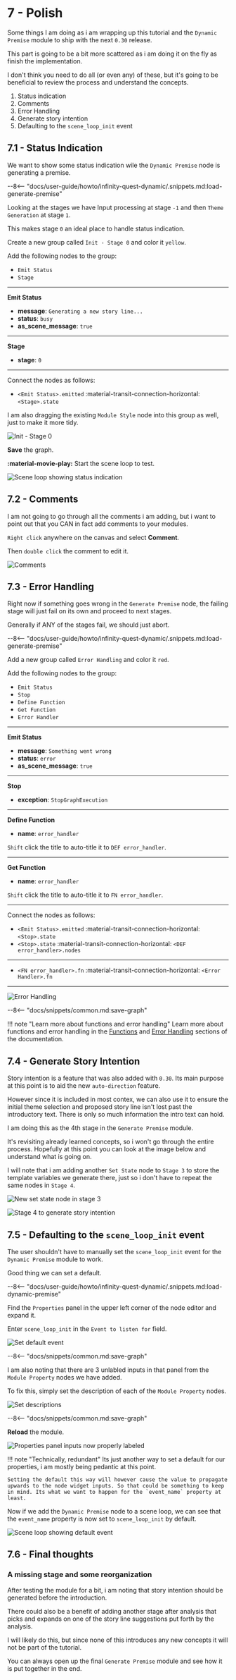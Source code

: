 # 7 - Polish

Some things I am doing as i am wrapping up this tutorial and the `Dynamic Premise` module to ship with the next `0.30` release.

This part is going to be a bit more scattered as i am doing it on the fly as finish the implementation.

I don't think you need to do all (or even any) of these, but it's going to be beneficial to review the process and understand the concepts.

1. Status indication
1. Comments
1. Error Handling
1. Generate story intention
1. Defaulting to the `scene_loop_init` event

## 7.1 - Status Indication

We want to show some status indication wile the `Dynamic Premise` node is generating a premise.

--8<-- "docs/user-guide/howto/infinity-quest-dynamic/.snippets.md:load-generate-premise"

Looking at the stages we have Input processing at stage `-1` and then `Theme Generation` at stage `1`.

This makes stage `0` an ideal place to handle status indication.

Create a new group called `Init - Stage 0` and color it `yellow`.

Add the following nodes to the group:

- `Emit Status`
- `Stage`

---

**Emit Status**

- **message**: `Generating a new story line...`
- **status**: `busy`
- **as_scene_message**: `true`

---

**Stage**

- **stage**: `0`

---

Connect the nodes as follows:

- `<Emit Status>.emitted` :material-transit-connection-horizontal: `<Stage>.state`

I am also dragging the existing `Module Style` node into this group as well, just to make it more tidy.

![Init - Stage 0](./img/7-0001.png)

**Save** the graph.

**:material-movie-play:** Start the scene loop to test.

![Scene loop showing status indication](./img/7-0002.png)

## 7.2 - Comments

I am not going to go through all the comments i am adding, but i want to point out that you CAN in fact add comments to your modules.

`Right click` anywhere on the canvas and select **Comment**.

Then `double click` the comment to edit it.

![Comments](./img/7-0003.png)

## 7.3 - Error Handling

Right now if something goes wrong in the `Generate Premise` node, the failing stage will just fail on its own and proceed to next stages.

Generally if ANY of the stages fail, we should just abort.

--8<-- "docs/user-guide/howto/infinity-quest-dynamic/.snippets.md:load-generate-premise"

Add a new group called `Error Handling` and color it `red`.

Add the following nodes to the group:

- `Emit Status`
- `Stop`
- `Define Function`
- `Get Function`
- `Error Handler`

---

**Emit Status**

- **message**: `Something went wrong`
- **status**: `error`
- **as_scene_message**: `true`

---

**Stop**

- **exception**: `StopGraphExecution`

---

**Define Function**

- **name**: `error_handler`

`Shift` click the title to auto-title it to `DEF error_handler`.

---

**Get Function**

- **name**: `error_handler`

`Shift` click the title to auto-title it to `FN error_handler`.

---

Connect the nodes as follows:

- `<Emit Status>.emitted` :material-transit-connection-horizontal: `<Stop>.state`
- `<Stop>.state` :material-transit-connection-horizontal: `<DEF error_handler>.nodes`

---

- `<FN error_handler>.fn` :material-transit-connection-horizontal: `<Error Handler>.fn`

---

![Error Handling](./img/7-0004.png)

--8<-- "docs/snippets/common.md:save-graph"

!!! note "Learn more about functions and error handling"
    Learn more about functions and error handling in the [Functions](/talemate/user-guide/node-editor/core-concepts/functions/) and [Error Handling](/talemate/user-guide/node-editor/core-concepts/error-handling/) sections of the documentation.

## 7.4 - Generate Story Intention

Story intention is a feature that was also added with `0.30`. Its main purpose at this point is to aid the new `auto-direction` feature.

However since it is included in most contex, we can also use it to ensure the initial theme selection and proposed story line isn't lost past the introductory text. There is only so much information the intro text can hold.

I am doing this as the 4th stage in the `Generate Premise` module.

It's revisiting already learned concepts, so i won't go through the entire process. Hopefully at this point you can look at the image below and understand what is going on.

I will note that i am adding another `Set State` node to `Stage 3` to store the template variables we generate there, just so i don't have to repeat the same nodes in `Stage 4`.

![New set state node in stage 3](./img/7-0005.png)

![Stage 4 to generate story intention](./img/7-0006.png)

## 7.5 - Defaulting to the `scene_loop_init` event

The user shouldn't have to manually set the `scene_loop_init` event for the `Dynamic Premise` module to work.

Good thing we can set a default.

--8<-- "docs/user-guide/howto/infinity-quest-dynamic/.snippets.md:load-dynamic-premise"

Find the `Properties` panel in the upper left corner of the node editor and expand it.

Enter `scene_loop_init` in the `Event to listen for` field.

![Set default event](./img/7-0007.png)

--8<-- "docs/snippets/common.md:save-graph"

I am also noting that there are 3 unlabled inputs in that panel from the `Module Property` nodes we have added.

To fix this, simply set the description of each of the `Module Property` nodes.

![Set descriptions](./img/7-0008.png)

--8<-- "docs/snippets/common.md:save-graph"

**Reload** the module.

![Properties panel inputs now properly labeled](./img/7-0009.png)

!!! note "Technically, redundant"
    Its just another way to set a default for our properties, i am mostly being pedantic at this point.

    Setting the default this way will however cause the value to propagate upwards to the node widget inputs. So that could be something to keep in mind. Its what we want to happen for the `event_name` property at least.

Now if we add the `Dynamic Premise` node to a scene loop, we can see that the `event_name` property is now set to `scene_loop_init` by default.

![Scene loop showing default event](./img/7-0010.png)

## 7.6 - Final thoughts

### A missing stage and some reorganization

After testing the module for a bit, i am noting that story intention should be generated before the introduction.

There could also be a benefit of adding another stage after analysis that picks and expands on one of the story line suggestions put forth by the analysis.

I will likely do this, but since none of this introduces any new concepts it will not be part of the tutorial.

You can always open up the final `Generate Premise` module and see how it is put together in the end.